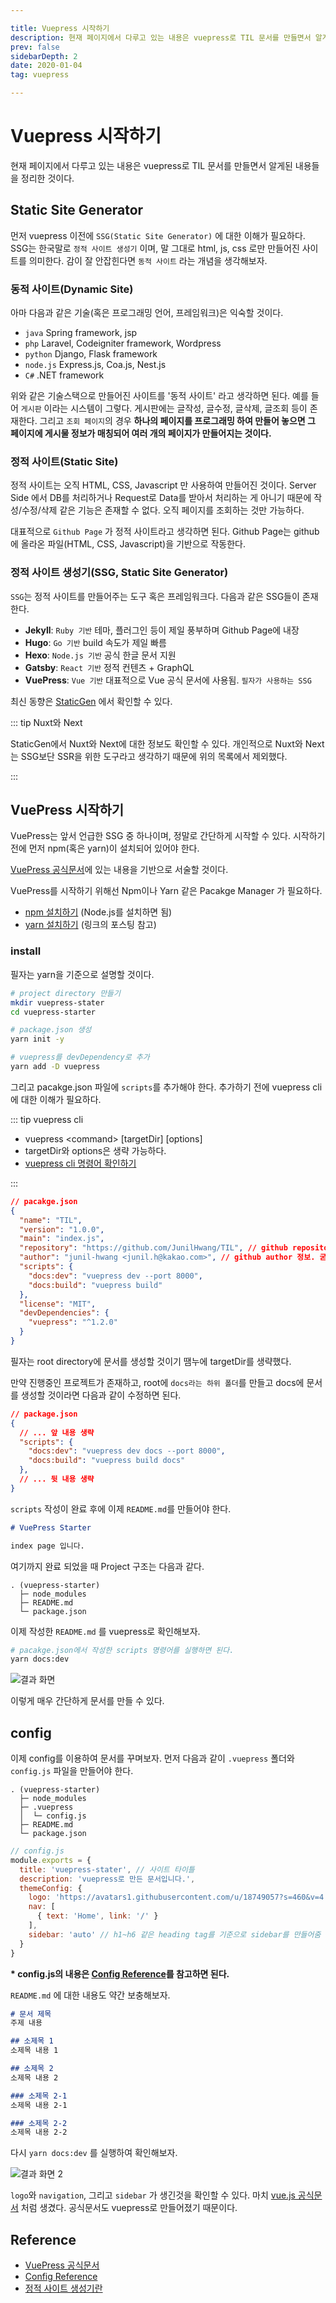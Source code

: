```yaml
---

title: Vuepress 시작하기
description: 현재 페이지에서 다루고 있는 내용은 vuepress로 TIL 문서를 만들면서 알게된 내용들을 정리한 것이다.
prev: false
sidebarDepth: 2
date: 2020-01-04
tag: vuepress

---
```


# Vuepress 시작하기

현재 페이지에서 다루고 있는 내용은 vuepress로 TIL 문서를 만들면서 알게된 내용들을 정리한 것이다.

## Static Site Generator
먼저 vuepress 이전에 `SSG(Static Site Generator)` 에 대한 이해가 필요하다. SSG는 한국말로 `정적 사이트 생성기` 이며, 말 그대로 html, js, css 로만 만들어진 사이트를 의미한다. 감이 잘 안잡힌다면 `동적 사이트` 라는 개념을 생각해보자.

### 동적 사이트(Dynamic Site)
아마 다음과 같은 기술(혹은 프로그래밍 언어, 프레임워크)은 익숙할 것이다.

- `java` Spring framework, jsp
- `php` Laravel, Codeigniter framework, Wordpress
- `python` Django, Flask framework
- `node.js` Express.js, Coa.js, Nest.js
- `C#` .NET framework

위와 같은 기술스택으로 만들어진 사이트를 '동적 사이트' 라고 생각하면 된다.
예를 들어 `게시판` 이라는 시스템이 그렇다.
게시판에는 글작성, 글수정, 글삭제, 글조회 등이 존재한다.
그리고 `조회 페이지`의 경우 __하나의 페이지를 프로그래밍 하여 만들어 놓으면 그 페이지에 게시물 정보가 매칭되어 여러 개의 페이지가 만들어지는 것이다.__

### 정적 사이트(Static Site)
정적 사이트는 오직 HTML, CSS, Javascript 만 사용하여 만들어진 것이다.
Server Side 에서 DB를 처리하거나 Request로 Data를 받아서 처리하는 게 아니기 때문에 작성/수정/삭제 같은 기능은 존재할 수 없다.
오직 페이지를 조회하는 것만 가능하다.

대표적으로 `Github Page` 가 정적 사이트라고 생각하면 된다. Github Page는 github에 올라온 파일(HTML, CSS, Javascript)을 기반으로 작동한다.

### 정적 사이트 생성기(SSG, Static Site Generator)

`SSG`는 정적 사이트를 만들어주는 도구 혹은 프레임워크다. 다음과 같은 SSG들이 존재한다.

- __Jekyll__: `Ruby 기반` 테마, 플러그인 등이 제일 풍부하며 Github Page에 내장
- __Hugo__: `Go 기반` build 속도가 제일 빠름
- __Hexo__: `Node.js 기반` 공식 한글 문서 지원
- __Gatsby__: `React 기반` 정적 컨텐츠 + GraphQL
- __VuePress__: `Vue 기반` 대표적으로 Vue 공식 문서에 사용됨. `필자가 사용하는 SSG`

최신 동향은 [StaticGen](https://www.staticgen.com/) 에서 확인할 수 있다.

::: tip Nuxt와 Next

StaticGen에서 Nuxt와 Next에 대한 정보도 확인할 수 있다. 개인적으로 Nuxt와 Next는 SSG보단 SSR을 위한 도구라고 생각하기 때문에 위의 목록에서 제외했다. 

:::

## VuePress 시작하기
VuePress는 앞서 언급한 SSG 중 하나이며, 정말로 간단하게 시작할 수 있다.
시작하기 전에 먼저 npm(혹은 yarn)이 설치되어 있어야 한다.

[VuePress 공식문서](https://vuepress.vuejs.org/)에 있는 내용을 기반으로 서술할 것이다.

VuePress를 시작하기 위해선 Npm이나 Yarn 같은 Pacakge Manager 가 필요하다. 

- [npm 설치하기](https://nodejs.org/ko/) (Node.js를 설치하면 됨)
- [yarn 설치하기](https://heropy.blog/2017/11/25/yarn/) (링크의 포스팅 참고)

### install
필자는 yarn을 기준으로 설명할 것이다.

```sh
# project directory 만들기
mkdir vuepress-stater
cd vuepress-starter

# package.json 생성
yarn init -y

# vuepress를 devDependency로 추가
yarn add -D vuepress
```

그리고 pacakge.json 파일에 `scripts`를 추가해야 한다. 추가하기 전에 vuepress cli에 대한 이해가 필요하다. 

::: tip vuepress cli 

- vuepress \<command\> [targetDir] [options]
- targetDir와 options은 생략 가능하다.
- [vuepress cli 명령어 확인하기](https://vuepress.vuejs.org/api/cli.html)

::: 

```json {8,9,10,11}
// pacakge.json
{
  "name": "TIL",
  "version": "1.0.0",
  "main": "index.js",
  "repository": "https://github.com/JunilHwang/TIL", // github repository 정보. 굳이 없어도 됨.
  "author": "junil-hwang <junil.h@kakao.com>", // github author 정보. 굳이 없어도 됨.
  "scripts": {
    "docs:dev": "vuepress dev --port 8000",
    "docs:build": "vuepress build"
  },
  "license": "MIT",
  "devDependencies": {
    "vuepress": "^1.2.0"
  }
}
```

필자는 root directory에 문서를 생성할 것이기 땜누에 targetDir를 생략했다.

만약 진행중인 프로젝트가 존재하고, root에 `docs라는 하위 폴더`를 만들고 docs에 문서를 생성할 것이라면 다음과 같이 수정하면 된다.

```json
// package.json
{
  // ... 앞 내용 생략
  "scripts": {
    "docs:dev": "vuepress dev docs --port 8000",
    "docs:build": "vuepress build docs"
  },
  // ... 뒷 내용 생략
}
```

`scripts` 작성이 완료 후에 이제 `README.md`를 만들어야 한다.
```md
# VuePress Starter

index page 입니다.
```

여기까지 완료 되었을 때 Project 구조는 다음과 같다.

```
. (vuepress-starter)
  ├─ node_modules
  ├─ README.md
  └─ package.json
```

이제 작성한 `README.md` 를 vuepress로 확인해보자.

```sh
# pacakge.json에서 작성한 scripts 명령어를 실행하면 된다.
yarn docs:dev
```

![결과 화면](./1.jpg)

이렇게 매우 간단하게 문서를 만들 수 있다.

## config
이제 config를 이용하여 문서를 꾸며보자. 먼저 다음과 같이 `.vuepress` 폴더와 `config.js` 파일을 만들어야 한다.

```{3,4}
. (vuepress-starter)
  ├─ node_modules
  ├─ .vuepress
  │  └─ config.js
  ├─ README.md
  └─ package.json
```

```js
// config.js
module.exports = {
  title: 'vuepress-stater', // 사이트 타이틀
  description: 'vuepress로 만든 문서입니다.',
  themeConfig: {
    logo: 'https://avatars1.githubusercontent.com/u/18749057?s=460&v=4', // 로고 이미지
    nav: [
      { text: 'Home', link: '/' }
    ],
    sidebar: 'auto' // h1~h6 같은 heading tag를 기준으로 sidebar를 만들어줌
  }
}
```

__\* config.js의 내용은 [Config Reference](https://vuepress.vuejs.org/config/)를 참고하면 된다.__

`README.md` 에 대한 내용도 약간 보충해보자.

```md
# 문서 제목
주제 내용

## 소제목 1
소제목 내용 1

## 소제목 2
소제목 내용 2

### 소제목 2-1
소제목 내용 2-1

### 소제목 2-2
소제목 내용 2-2
```

다시 `yarn docs:dev` 를 실행하여 확인해보자.

![결과 화면 2](./2.jpg)

`logo`와 `navigation`, 그리고 `sidebar` 가 생긴것을 확인할 수 있다. 마치 [vue.js 공식문서](https://kr.vuejs.org/v2/guide/) 처럼 생겼다. 공식문서도 vuepress로 만들어졌기 때문이다.

## Reference
- [VuePress 공식문서](https://vuepress.vuejs.org/)
- [Config Reference](https://vuepress.vuejs.org/config/)
- [정적 사이트 생성기란](https://62che.com/blog/vuepress/%EC%A0%95%EC%A0%81-%EC%82%AC%EC%9D%B4%ED%8A%B8-%EC%83%9D%EC%84%B1%EA%B8%B0%EB%9E%80.html#%EC%B5%9C%EC%8B%A0-%EB%8F%99%ED%96%A5)

